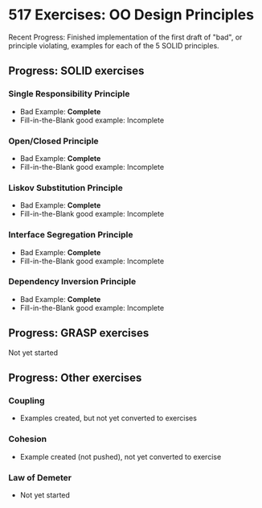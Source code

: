 # 517 Exercises: OO Design Principles

Recent Progress: Finished implementation of the first draft of "bad", or principle violating, examples for each of the 5 SOLID principles.

## Progress: SOLID exercises

### Single Responsibility Principle
  * Bad Example: **Complete**
  * Fill-in-the-Blank good example: Incomplete

### Open/Closed Principle
  * Bad Example: **Complete**
  * Fill-in-the-Blank good example: Incomplete
  
### Liskov Substitution Principle
  * Bad Example: **Complete**
  * Fill-in-the-Blank good example: Incomplete
  
### Interface Segregation Principle
  * Bad Example: **Complete**
  * Fill-in-the-Blank good example: Incomplete
  
### Dependency Inversion Principle
  * Bad Example: **Complete**
  * Fill-in-the-Blank good example: Incomplete
  
## Progress: GRASP exercises

Not yet started

## Progress: Other exercises

### Coupling

* Examples created, but not yet converted to exercises

### Cohesion

* Example created (not pushed), not yet converted to exercise

### Law of Demeter

* Not yet started

